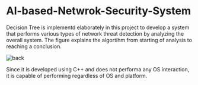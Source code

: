 # AI-based-Netwrok-Security-System
Decision Tree is implementd elaborately in this project to develop a system that performs various types of network threat detection by analyzing the overall system. The figure explains the algortihm from starting of analysis to reaching a conclusion.

![back](https://github.com/amina-nasrin/AI-based-Netwrok-Security-System/assets/25388169/aca23295-a0e2-4075-928b-f3e0ee5b3101)

Since it is developed using C++ and does not performa any OS interaction, it is capable of performing regardless of OS and platform.
